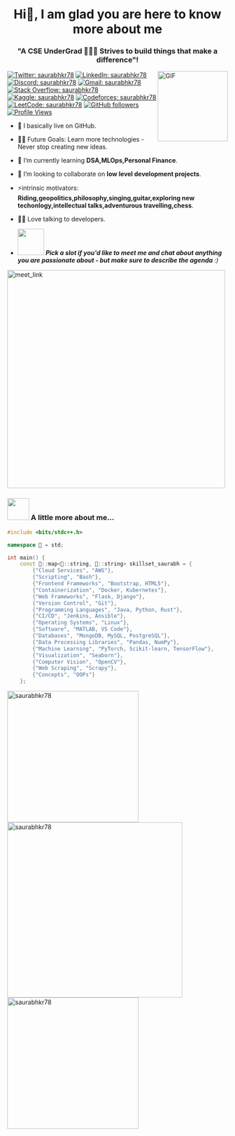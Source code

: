 <h1 align="center">Hi👋, I am glad you are here to know more about me</h1>
<h3 align="center">"A CSE UnderGrad 🧑🏽‍💻 Strives to build things that make a difference"!</h3>
<img align="right" alt="GIF" height="160px" src="https://media.giphy.com/media/Ah3zHH7hvsSB2/giphy.gif" />

[![Twitter: saurabhkr78](https://img.shields.io/twitter/follow/saurabhkr78?style=social)](https://twitter.com/saurabhkr78)
[![LinkedIn: saurabhkr78](https://img.shields.io/badge/-saurabhkr78-blue?style=flat-square&logo=Linkedin&logoColor=white&link=https://linkedin.com/in/saurabhkr78)](https://linkedin.com/in/saurabhkr78)
[![Discord: saurabhkr78](https://img.shields.io/badge/-saurabhkr78%237599-7289DA?style=flat-square&logo=Discord&logoColor=white)](https://discord.com)
[![Gmail: saurabhkr78](https://img.shields.io/badge/-saurabhkr78@gmail.com-D14836?style=flat-square&logo=Gmail&logoColor=white)](mailto:saurabhkr78@gmail.com)
[![Stack Overflow: saurabhkr78](https://img.shields.io/badge/-saurabhkr78-FE7A16?style=flat-square&logo=Stack%20Overflow&logoColor=white&link=https://stackoverflow.com/users/saurabhkr78)](https://stackoverflow.com/users/saurabhkr78)
[![Kaggle: saurabhkr78](https://img.shields.io/badge/-saurabhkr78-20BEFF?style=flat-square&logo=Kaggle&logoColor=white&link=https://kaggle.com/saurabhkr78)](https://kaggle.com/saurabhkr78)
[![Codeforces: saurabhkr78](https://img.shields.io/badge/-saurabhkr78-1F8ACB?style=flat-square&logo=Codeforces&logoColor=white&link=https://codeforces.com/profile/saurabhkr78)](https://codeforces.com/profile/saurabhkr78)
[![LeetCode: saurabhkr78](https://img.shields.io/badge/-saurabhkr78-FFA116?style=flat-square&logo=LeetCode&logoColor=white&link=https://www.leetcode.com/saurabhkr78)](https://www.leetcode.com/saurabhkr78)
[![GitHub followers](https://img.shields.io/github/followers/saurabhkr78?label=Follow&style=social)](https://github.com/saurabhkr78)
[![Profile Views](https://komarev.com/ghpvc/?username=saurabhkr78&label=Profile%20views&color=0e75b6&style=flat)](https://github.com/saurabhkr78)

- 🏡 I basically live on GitHub.
- 💪🏼 Future Goals: Learn more technologies - Never stop creating new ideas.

- 🌱 I’m currently learning **DSA,MLOps,Personal Finance**.

- 👯 I’m looking to collaborate on **low level development projects**.
 
- ⚡intrinsic motivators: **Riding,geopolitics,philosophy,singing,guitar,exploring new techonlogy,intellectual talks,adventurous travelling,chess**.
- 👩‍💻 Love talking to developers.
- <img src="https://media.giphy.com/media/LnQjpWaON8nhr21vNW/giphy.gif" width="60"> <em><b>Pick a slot if you'd like to meet me and chat about anything you are passionate about - but make sure to describe the agenda</b> :)</em>

<a href="https://calendly.com/meetsaurabh78/30min" target="_blank"><img width="498" alt="meet_link" src="https://user-images.githubusercontent.com/15426564/144297439-f530f383-e73e-41e0-9914-a9b7d3f432e5.png"></a>



### <img src="https://media.giphy.com/media/VgCDAzcKvsR6OM0uWg/giphy.gif" width="50"> A little more about me...  

```C++
#include <bits/stdc++.h>

namespace 🔩 = std;

int main() {
    const 🔩::map<🔩::string, 🔩::string> skillset_saurabh = {
        {"Cloud Services", "AWS"},
        {"Scripting", "Bash"},
        {"Frontend Frameworks", "Bootstrap, HTML5"},
        {"Containerization", "Docker, Kubernetes"},
        {"Web Frameworks", "Flask, Django"},
        {"Version Control", "Git"},
        {"Programming Languages", "Java, Python, Rust"},
        {"CI/CD", "Jenkins, Ansible"},
        {"Operating Systems", "Linux"},
        {"Software", "MATLAB, VS Code"},
        {"Databases", "MongoDB, MySQL, PostgreSQL"},
        {"Data Processing Libraries", "Pandas, NumPy"},
        {"Machine Learning", "PyTorch, Scikit-learn, TensorFlow"},
        {"Visualization", "Seaborn"},
        {"Computer Vision", "OpenCV"},
        {"Web Scraping", "Scrapy"},
        {"Concepts", "OOPs"}
    };

```





<p align="left">
  <img align="left" src="https://github-readme-stats.vercel.app/api/top-langs?username=saurabhkr78&show_icons=true&locale=en&layout=compact" alt="saurabhkr78" width="300" />
  <img align="left" src="https://github-readme-stats.vercel.app/api?username=saurabhkr78&show_icons=true&locale=en" alt="saurabhkr78" width="400" />
  <img align="left" src="https://github-readme-streak-stats.herokuapp.com/?user=saurabhkr78&" alt="saurabhkr78" width="300" />
</p>


